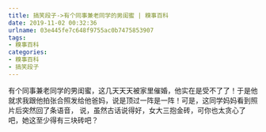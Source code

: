 ```yaml
---
title: 搞笑段子->有个同事兼老同学的男闺蜜 | 糗事百科
date: 2019-11-02 00:32:36
urlname: 03e445fe7c648f9755ac0b7475853907
tags: 
- 糗事百科
categories:
- 糗事百科
- 搞笑段子
---
```

有个同事兼老同学的男闺蜜，这几天天天被家里催婚，他实在是受不了了！于是他就求我跟他拍张合照发给他爸妈，说是顶过一阵是一阵！可是，这同学妈妈看到照片后突然回了条语音， 说，虽然古话说得好，女大三抱金砖，可你也太贪心了吧，她这至少得有三块砖吧？


